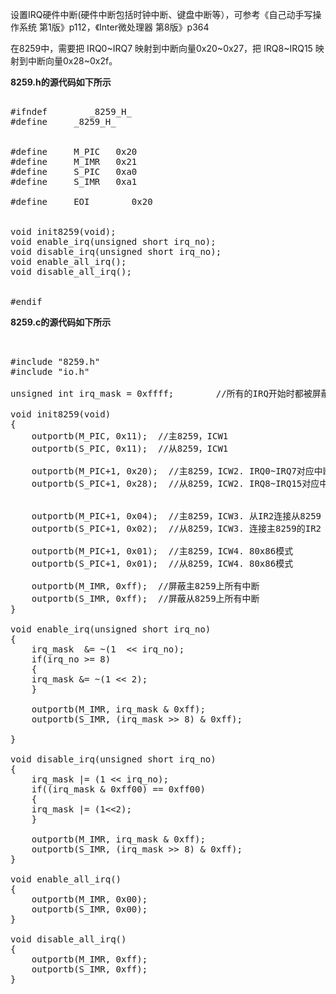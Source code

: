 设置IRQ硬件中断(硬件中断包括时钟中断、键盘中断等），可参考《自己动手写操作系统 第1版》p112，《Inter微处理器 第8版》p364

在8259中，需要把 IRQ0~IRQ7 映射到中断向量0x20~0x27，把 IRQ8~IRQ15 映射到中断向量0x28~0x2f。

**8259.h的源代码如下所示**

<pre name="code" class="c"> 
#ifndef        _8259_H_
#define     _8259_H_


#define     M_PIC   0x20
#define     M_IMR   0x21
#define     S_PIC   0xa0
#define     S_IMR   0xa1

#define     EOI        0x20


void init8259(void);
void enable_irq(unsigned short irq_no);
void disable_irq(unsigned short irq_no);
void enable_all_irq();
void disable_all_irq();


#endif
</pre>

**8259.c的源代码如下所示**

<pre name="code" class="c"> 

#include "8259.h"
#include "io.h"

unsigned int irq_mask = 0xffff;        //所有的IRQ开始时都被屏蔽

void init8259(void)
{
    outportb(M_PIC, 0x11);  //主8259，ICW1
    outportb(S_PIC, 0x11);  //从8259，ICW1

    outportb(M_PIC+1, 0x20);  //主8259，ICW2. IRQ0~IRQ7对应中断向量0x20~0x27
    outportb(S_PIC+1, 0x28);  //从8259，ICW2. IRQ8~IRQ15对应中断向量0x28~0x2f


    outportb(M_PIC+1, 0x04);  //主8259，ICW3. 从IR2连接从8259
    outportb(S_PIC+1, 0x02);  //从8259，ICW3. 连接主8259的IR2

    outportb(M_PIC+1, 0x01);  //主8259，ICW4. 80x86模式
    outportb(S_PIC+1, 0x01);  //从8259，ICW4. 80x86模式

    outportb(M_IMR, 0xff);  //屏蔽主8259上所有中断
    outportb(S_IMR, 0xff);  //屏蔽从8259上所有中断
}

void enable_irq(unsigned short irq_no)
{
    irq_mask  &= ~(1  << irq_no);
    if(irq_no >= 8)
    {
    irq_mask &= ~(1 << 2);
    }

    outportb(M_IMR, irq_mask & 0xff);
    outportb(S_IMR, (irq_mask >> 8) & 0xff);

}

void disable_irq(unsigned short irq_no)
{
    irq_mask |= (1 << irq_no);
    if((irq_mask & 0xff00) == 0xff00)
    {
    irq_mask |= (1<<2);
    }
    
    outportb(M_IMR, irq_mask & 0xff);
    outportb(S_IMR, (irq_mask >> 8) & 0xff);
}

void enable_all_irq()
{
    outportb(M_IMR, 0x00);
    outportb(S_IMR, 0x00);
}

void disable_all_irq()
{
    outportb(M_IMR, 0xff);
    outportb(S_IMR, 0xff);
}

</pre>


